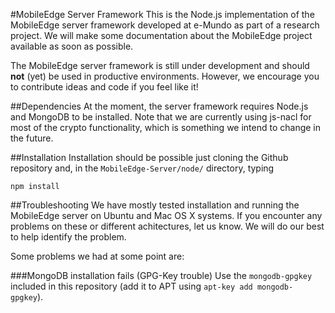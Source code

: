#MobileEdge Server Framework
This is the Node.js implementation of the MobileEdge server framework developed at e-Mundo as part of a research project. We will make some documentation about the MobileEdge project available as soon as possible.

The MobileEdge server framework is still under development and should __not__ (yet) be used in productive environments. However, we encourage you to contribute ideas and code if you feel like it!
 
##Dependencies
At the moment, the server framework requires Node.js and MongoDB to be installed. Note that we are currently using js-nacl for most of the crypto functionality, which is something we intend to change in the future. 

##Installation
Installation should be possible just cloning the Github repository and, in the `MobileEdge-Server/node/` directory, typing 

```npm install```

##Troubleshooting
We have mostly tested installation and running the MobileEdge server on Ubuntu and Mac OS X systems. If you encounter any problems on these or different achitectures, let us know. We will do our best to help identify the problem.

Some problems we had at some point are:

###MongoDB installation fails (GPG-Key trouble)
Use the `mongodb-gpgkey` included in this repository (add it to APT using `apt-key add mongodb-gpgkey`).
